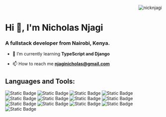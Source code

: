 <p align="right"> <img src="https://komarev.com/ghpvc/?username=nicknjagi&label=Profile%20views&color=0e75b6&style=plastic" alt="nicknjagi" /> </p>

<h1 align="left">Hi 👋, I'm Nicholas Njagi</h1>

<h3 align="left">A fullstack developer from Nairobi, Kenya.</h3>

- 🌱 I’m currently learning **TypeScript and Django**

- 📫 How to reach me **njaginicholas@gmail.com**

## Languages and Tools:

![Static Badge](https://img.shields.io/badge/HTML5-%20%23E34F26?style=plastic&logo=html5&logoColor=%20&labelColor=black&color=%23E34F26) ![Static Badge](https://img.shields.io/badge/CSS3-%23E34F26?style=plastic&logo=CSS3&logoColor=%231572B6&labelColor=black&color=%231572B6) ![Static Badge](https://img.shields.io/badge/JavaScript-%23F7DF1E?style=plastic&logo=javascript&labelColor=black&color=%23F7DF1E) ![Static Badge](https://img.shields.io/badge/Tailwind%20CSS-black?style=plastic&logo=tailwind%20css&logoColor=%2306B6D4&labelColor=black&color=%2306B6D4) ![Static Badge](https://img.shields.io/badge/React%20-%20%2361DAFB?style=plastic&logo=react&logoColor=%20&labelColor=black&color=%2361DAFB) ![Static Badge](https://img.shields.io/badge/React%20Router-black?style=plastic&logo=react%20router&logoColor=%23CA4245&labelColor=black&color=%23CA4245) ![Static Badge](https://img.shields.io/badge/Python-black?style=plastic&logo=python&logoColor=%233776AB&labelColor=black&color=%233776AB) ![Static Badge](https://img.shields.io/badge/Flask-black?style=plastic&logo=flask&logoColor=%23000&labelColor=%23fff%20&color=%23000000) ![Static Badge](https://img.shields.io/badge/Postman%20-%20black?style=plastic&logo=postman&logoColor=%23FF6C37&labelColor=%23000&color=%23FF6C37) ![Static Badge](https://img.shields.io/badge/Express-black?style=plastic&logo=express&logoColor=white) ![Static Badge](https://img.shields.io/badge/PostgreSQL%20-%20black?style=plastic&logo=postgreSQL&logoColor=%234169E1&labelColor=%23000&color=%234169E1) ![Static Badge](https://img.shields.io/badge/Next.js-white?style=plastic&logo=nextdotjs&logoColor=white&labelColor=black&color=white) ![Static Badge](https://img.shields.io/badge/MongoDB-black?style=plastic&logo=mongodb&logoColor=47A248&labelColor=white&color=%2347A248)




<!-- ## Connect with me:

![Static Badge](https://img.shields.io/badge/%20(formerly%20Twitter)%20-%20black?style=plastic%20&logo=x&logoColor=%23fff&labelColor=%23000&color=%23000000&link=https%3A%2F%2Ftwitter.com%2Fnick_njagi) ![Static Badge](https://img.shields.io/badge/Discord(nicknjagi)%20-%20black?style=plastic%20&logo=discord&logoColor=%23FFF&color=%235865F2&link=https%3A%2F%2Fdiscord.com%2Fchannels%2F%40me) ![Static Badge](https://img.shields.io/badge/Linkedin%20-%20black?style=plastic%20&logo=linkedin&logoColor=%23FFF&color=%230A66C2&link=https%3A%2F%2Flinkedin.com%2Fin%2Fnicholas-njagi)
 -->

